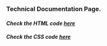 ### Technical Documentation Page.

#### <i>Check the HTML code [here](./index.html)</i>  
#### <i>Check the CSS code [here](./styles.css)</i>
